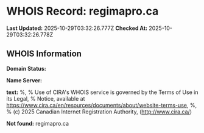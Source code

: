 # WHOIS Record: regimapro.ca

**Last Updated:** 2025-10-29T03:32:26.777Z
**Checked At:** 2025-10-29T03:32:26.778Z

## WHOIS Information

**Domain Status:** 

**Name Server:** 

**text:** %, % Use of CIRA's WHOIS service is governed by the Terms of Use in its Legal, % Notice, available at https://www.cira.ca/en/resources/documents/about/website-terms-use, %, % (c) 2025 Canadian Internet Registration Authority, (http://www.cira.ca/)

**Not found:** regimapro.ca

